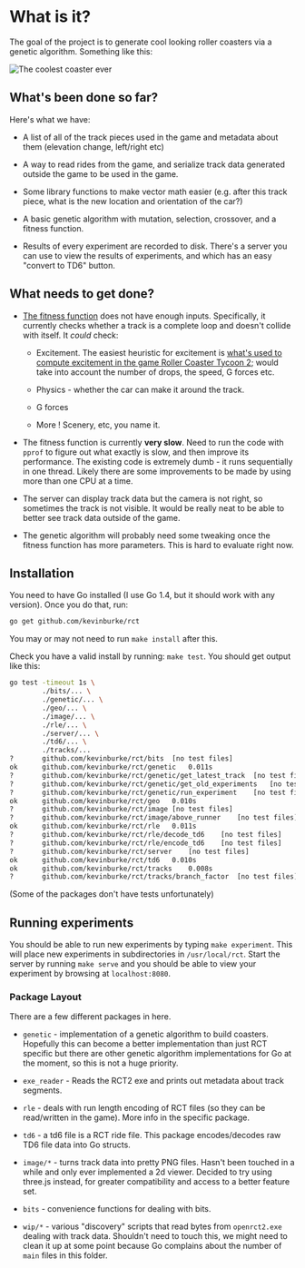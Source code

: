 # What is it?

The goal of the project is to generate cool looking roller coasters via a
genetic algorithm. Something like this:

<img
src="https://kev.inburke.com/slides/coasters/images/double-dare-better.png"
alt="The coolest coaster ever" />

## What's been done so far?

Here's what we have:

- A list of all of the track pieces used in the game and metadata about them
  (elevation change, left/right etc)

- A way to read rides from the game, and serialize track data generated outside
  the game to be used in the game.

- Some library functions to make vector math easier (e.g. after this track
piece, what is the new location and orientation of the car?)

- A basic genetic algorithm with mutation, selection, crossover, and a fitness
  function.

- Results of every experiment are recorded to disk. There's a server you can
use to view the results of experiments, and which has an easy "convert to TD6"
button.

## What needs to get done?

- [The fitness function][fitness] does not have enough inputs. Specifically, it
currently checks whether a track is a complete loop and doesn't collide with
itself. It *could* check:

    - Excitement. The easiest heuristic for excitement is [what's
    used to compute excitement in the game Roller Coaster Tycoon
    2][openrct2-excitement]; would take into account the number of drops, the
    speed, G forces etc.

    - Physics - whether the car can make it around the track.

    - G forces

    - More ! Scenery, etc, you name it.

- The fitness function is currently **very slow**. Need to run the code with
`pprof` to figure out what exactly is slow, and then improve its performance.
The existing code is extremely dumb - it runs sequentially in one thread.
Likely there are some improvements to be made by using more than one CPU at a
time.

- The server can display track data but the camera is not right, so sometimes
the track is not visible. It would be really neat to be able to better see
track data outside of the game.

- The genetic algorithm will probably need some tweaking once the fitness
function has more parameters. This is hard to evaluate right now.

[fitness]: https://github.com/kevinburke/rct/blob/master/genetic/rct2.go#L436
[openrct2-excitement]: https://github.com/OpenRCT2/OpenRCT2/blob/develop/src/ride/ride_ratings.c#L2106

## Installation

You need to have Go installed (I use Go 1.4, but it should work with any
version). Once you do that, run:

```bash
go get github.com/kevinburke/rct
```

You may or may not need to run `make install` after this.

Check you have a valid install by running: `make test`. You should get output
like this:

```bash
go test -timeout 1s \
		./bits/... \
		./genetic/... \
		./geo/... \
		./image/... \
		./rle/... \
		./server/... \
		./td6/... \
		./tracks/...
?   	github.com/kevinburke/rct/bits	[no test files]
ok  	github.com/kevinburke/rct/genetic	0.011s
?   	github.com/kevinburke/rct/genetic/get_latest_track	[no test files]
?   	github.com/kevinburke/rct/genetic/get_old_experiments	[no test files]
?   	github.com/kevinburke/rct/genetic/run_experiment	[no test files]
ok  	github.com/kevinburke/rct/geo	0.010s
?   	github.com/kevinburke/rct/image	[no test files]
?   	github.com/kevinburke/rct/image/above_runner	[no test files]
ok  	github.com/kevinburke/rct/rle	0.011s
?   	github.com/kevinburke/rct/rle/decode_td6	[no test files]
?   	github.com/kevinburke/rct/rle/encode_td6	[no test files]
?   	github.com/kevinburke/rct/server	[no test files]
ok  	github.com/kevinburke/rct/td6	0.010s
ok  	github.com/kevinburke/rct/tracks	0.008s
?   	github.com/kevinburke/rct/tracks/branch_factor	[no test files]
```

(Some of the packages don't have tests unfortunately)

## Running experiments

You should be able to run new experiments by typing `make experiment`. This
will place new experiments in subdirectories in `/usr/local/rct`. Start the
server by running `make serve` and you should be able to view your experiment
by browsing at `localhost:8080`.

### Package Layout

There are a few different packages in here.

- `genetic` - implementation of a genetic algorithm to build coasters.
  Hopefully this can become a better implementation than just RCT specific but
  there are other genetic algorithm implementations for Go at the moment, so
  this is not a huge priority.

- `exe_reader` - Reads the RCT2 exe and prints out metadata about track
segments.

- `rle` - deals with run length encoding of RCT files (so they can be
read/written in the game). More info in the specific package.

- `td6` - a td6 file is a RCT ride file. This package encodes/decodes raw TD6
file data into Go structs.

- `image/*` - turns track data into pretty PNG files. Hasn't been touched in
  a while and only ever implemented a 2d viewer. Decided to try using three.js
  instead, for greater compatibility and access to a better feature set.

- `bits` - convenience functions for dealing with bits.

- `wip/*` - various "discovery" scripts that read bytes from `openrct2.exe`
dealing with track data. Shouldn't need to touch this, we might need to clean
it up at some point because Go complains about the number of `main` files in
this folder.
